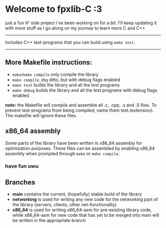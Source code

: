 # Welcome to fpxlib-C :3

just a fun lil' side project i've been working on for a bit.
I'll keep updating it with more stuff as I go along on my journey to learn more C and C++

---

Includes C++ test-programs that you can build using ```make test```.

---

## More Makefile instructions:

- ```make```/```make compile``` only compile the library
- ```make compile_dbg``` ditto, but with debug flags enabled
- ```make test``` builds the library and all the test programs
- ```make debug``` builds the library and all the test programs with debug flags enabled

**note:** the Makefile will compile and assemble all .c, .cpp, .s and .S files. To prevent test-programs from being compiled, name them test.(extension). The makefile will ignore these files.

## x86_64 assembly

Some parts of the library have been written in x86_64 assembly for optimization purposes.
These files can be assembled by enabling x86_64 assembly when prompted through ```make``` or ```make compile```.

### have fun uwu

## Branches

- **main** contains the current, (hopefully) stable build of the library
- **networking** is used for writing any new code for the networking part of
the library (servers, clients, other net-functionality)
- **x86_64** is used for writing x86_64-asm for pre-existing library code, while
x86_64-asm for new code that has yet to be merged into main will be written
in the appropriate branch
